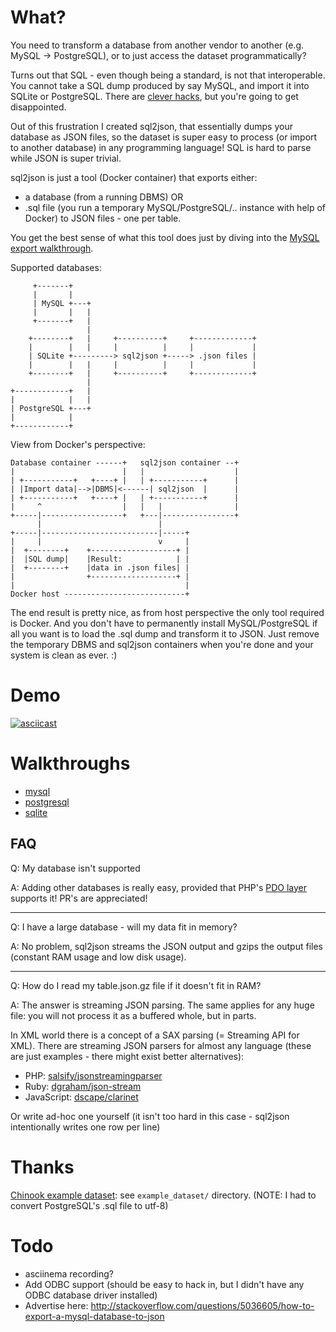 What?
=====

You need to transform a database from another vendor to another (e.g. MySQL -> PostgreSQL), or to just access the dataset programmatically?

Turns out that SQL - even though being a standard, is not that interoperable. You cannot take a SQL dump produced
by say MySQL, and import it into SQLite or PostgreSQL. There are [clever hacks](https://gist.github.com/esperlu/943776),
but you're going to get disappointed.

Out of this frustration I created sql2json, that essentially dumps your database as JSON files, so the dataset is super
easy to process (or import to another database) in any programming language! SQL is hard to parse while JSON is super trivial.

sql2json is just a tool (Docker container) that exports either:

- a database (from a running DBMS) OR
- .sql file (you run a temporary MySQL/PostgreSQL/.. instance with help of Docker) to JSON files - one per table.

You get the best sense of what this tool does just by diving into the [MySQL export walkthrough](docs/walkthrough_mysql.md).

Supported databases:

	     +-------+
	     |       |
	     | MySQL +---+
	     |       |   |
	     +-------+   |
	                 |
	    +--------+   |     +----------+     +-------------+
	    |        |   |     |          |     |             |
	    | SQLite +---------> sql2json +-----> .json files |
	    |        |   |     |          |     |             |
	    +--------+   |     +----------+     +-------------+
	                 |
	+------------+   |
	|            |   |
	| PostgreSQL +---+
	|            |
	+------------+

View from Docker's perspective:

	Database container ------+   sql2json container --+
	|                        |   |                    |
	| +-----------+   +----+ |   | +-----------+      |
	| |Import data|-->|DBMS|<------| sql2json  |      |
	| +-----------+   +----+ |   | +-----------+      |
	|     ^                  |   |   |                |
	+-----|------------------+   +---|----------------+
	      |                          |
	+-----|--------------------------|-----+
	|     |                          v     |
	|  +--------+    +-------------------+ |
	|  |SQL dump|    |Result:            | |
	|  +--------+    |data in .json files| |
	|                +-------------------+ |
	|                                      |
	Docker host ---------------------------+

The end result is pretty nice, as from host perspective the only tool required is Docker. And you don't have to permanently
install MySQL/PostgreSQL if all you want is to load the .sql dump and transform it to JSON.
Just remove the temporary DBMS and sql2json containers when you're done and your system is clean as ever. :)

Demo
====

[![asciicast](https://asciinema.org/a/722yo4odqo1sulztyaeaxz4k1.png)](https://asciinema.org/a/722yo4odqo1sulztyaeaxz4k1)


Walkthroughs
============

- [mysql](docs/walkthrough_mysql.md)
- [postgresql](docs/walkthrough_postgresql.md)
- [sqlite](docs/walkthrough_sqlite.md)


FAQ
---

Q: My database isn't supported

A: Adding other databases is really easy, provided that PHP's [PDO layer](http://php.net/manual/en/pdo.drivers.php)
supports it! PR's are appreciated!

-----------

Q: I have a large database - will my data fit in memory?

A: No problem, sql2json streams the JSON output and gzips the output files (constant RAM usage and low disk usage).

-----------

Q: How do I read my table.json.gz file if it doesn't fit in RAM?

A: The answer is streaming JSON parsing. The same applies for any huge file: you will not process it as a buffered whole, but in parts.

In XML world there is a concept of a SAX parsing (= Streaming API for XML).
There are streaming JSON parsers for almost any language (these are just examples - there might exist better alternatives):

- PHP: [salsify/jsonstreamingparser](https://github.com/salsify/jsonstreamingparser)
- Ruby: [dgraham/json-stream](https://github.com/dgraham/json-stream)
- JavaScript: [dscape/clarinet](https://github.com/dscape/clarinet)

Or write ad-hoc one yourself (it isn't too hard in this case - sql2json intentionally writes one row per line)


Thanks
======

[Chinook example dataset](http://chinookdatabase.codeplex.com/): see `example_dataset/` directory.
(NOTE: I had to convert PostgreSQL's .sql file to utf-8)

Todo
====

- asciinema recording?
- Add ODBC support (should be easy to hack in, but I didn't have any ODBC database driver installed)
- Advertise here: http://stackoverflow.com/questions/5036605/how-to-export-a-mysql-database-to-json
